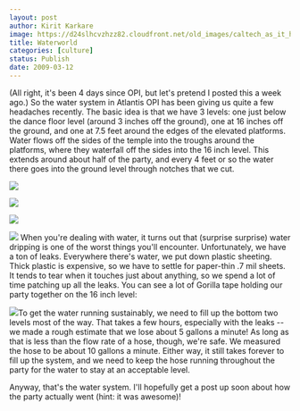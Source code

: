 ```yaml
---
layout: post
author: Kirit Karkare
image: https://d24slhcvzhzz82.cloudfront.net/old_images/caltech_as_it_happens/6a0105349b8251970b01127962eff128a4.jpg
title: Waterworld
categories: [culture]
status: Publish
date: 2009-03-12
---
```


(All right, it's been 4 days since OPI, but let's pretend I posted this a week ago.)
So the water system in Atlantis OPI has been giving us quite a few headaches recently. The basic idea is that we have 3 levels: one just below the dance floor level (around 3 inches off the ground), one at 16 inches off the ground, and one at 7.5 feet around the edges of the elevated platforms. Water flows off the sides of the temple into the troughs around the platforms, where they waterfall off the sides into the 16 inch level. This extends around about half of the party, and every 4 feet or so the water there goes into the ground level through notches that we cut.

 

![](https://d24slhcvzhzz82.cloudfront.net/old_images/caltech_as_it_happens/6a0105349b8251970b011168ee95cf970c.jpg) 

![](https://d24slhcvzhzz82.cloudfront.net/old_images/caltech_as_it_happens/6a0105349b8251970b011168ee9617970c.jpg)

![](https://d24slhcvzhzz82.cloudfront.net/old_images/caltech_as_it_happens/6a0105349b8251970b011168ee965f970c.jpg)

![](https://d24slhcvzhzz82.cloudfront.net/old_images/caltech_as_it_happens/6a0105349b8251970b01127962f1fd28a4.jpg) 
When you're dealing with water, it turns out that (surprise surprise) water dripping is one of the worst things you'll encounter. Unfortunately, we have a ton of leaks. Everywhere there's water, we put down plastic sheeting. Thick plastic is expensive, so we have to settle for paper-thin .7 mil sheets. It tends to tear when it touches just about anything, so we spend a lot of time patching up all the leaks. You can see a lot of Gorilla tape holding our party together on the 16 inch level:

![](https://d24slhcvzhzz82.cloudfront.net/old_images/caltech_as_it_happens/6a0105349b8251970b01127962f4d028a4.jpg)To get the water running sustainably, we need to fill up the bottom two levels most of the way. That takes a few hours, especially with the leaks -- we made a rough estimate that we lose about 5 gallons a minute! As long as that is less than the flow rate of a hose, though, we're safe. We measured the hose to be about 10 gallons a minute. Either way, it still takes forever to fill up the system, and we need to keep the hose running throughout the party for the water to stay at an acceptable level.

Anyway, that's the water system. I'll hopefully get a post up soon about how the party actually went (hint: it was awesome)!
